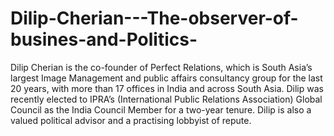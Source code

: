 # Dilip-Cherian---The-observer-of-busines-and-Politics-
Dilip Cherian is the co-founder of Perfect Relations, which is South Asia’s largest Image Management and public affairs consultancy group for the last 20 years, with more than 17 offices in India and across South Asia. Dilip was recently elected to IPRA’s (International Public Relations Association) Global Council as the India Council Member for a two-year tenure. Dilip is also a valued political advisor and a practising lobbyist of repute.
